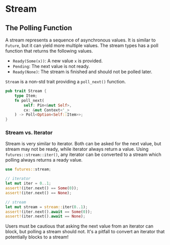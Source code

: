 # Stream

## The Polling Function

A stream represents a sequence of asynchronous values. It is similar
to `Future`, but it can yield more multiple values. The stream types
has a poll function that returns the following values.

- `Ready(Some(x))`: A new value `x` is provided.
- `Pending`: The next value is not ready.
- `Ready(None)`: The stream is finished and should not be polled
  later.


`Stream` is a non-std trait providing a `poll_next()` function.

```rust
pub trait Stream {
    type Item;
    fn poll_next(
        self: Pin<&mut Self>, 
        cx: &mut Context<'_>
    ) -> Poll<Option<Self::Item>>;
}
```

### Stream vs. Iterator

Stream is very similar to iterator. Both can be asked for the next
value, but stream may not be ready, while iterator always return a
value. Using `futures::stream::iter()`, any iterator can be converted
to a stream which polling always returns a ready value.

```rust
use futures::stream;

// iterator
let mut iter = 0..1;
assert!(iter.next() == Some(0));
assert!(iter.next() == None);

// stream
let mut stream = stream::iter(0..1);
assert!(iter.next().await == Some(0));
assert!(iter.next().await == None);
```

Users must be cautious that asking the next value from an iterator can
block, but polling a stream should not. It's a pitfall to convert an
iterator that potentially blocks to a stream!
